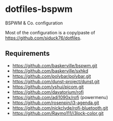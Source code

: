 # dotfiles-bspwm
BSPWM &amp; Co. configuration

Most of the configuration is a copy/paste of <https://github.com/siduck76/dotfiles>.

## Requirements

* https://github.com/baskerville/bspwm.git
* https://github.com/baskerville/sxhkd
* https://github.com/polybar/polybar.git
* https://github.com/dunst-project/dunst.git
* https://github.com/yshui/picom.git
* https://github.com/davatorium/rofi
* https://github.com/adi1090x/rofi (powermenu)
* https://github.com/rosenpin/i3-agenda.git
* https://github.com/nickclyde/rofi-bluetooth.git
* https://github.com/Raymo111/i3lock-color.git
